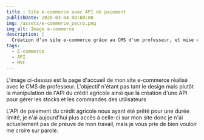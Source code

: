 ```yaml
---
title : Site e-commerce avec API de paiement
publishDate: 2020-03-04 00:00:00
img: /assets/e-commerce_pecro.png
img_alt: Image e-commerce
description: |
  Création d'un site e-commerce grâce au CMS d'un professeur, et mise en place de l'achat grâce à l'API de paiement généreusement prêté par le crédit Agricole d'Amiens
tags:
  - E-commerce
  - API
  - MVC
---
```

L'image ci-dessus est la page d'accueil de mon site e-commerce réalisé avec le CMS de professeur.
L'objectif n'étant pas tant le design mais plutôt la manipulation de l'API du crédit agricole ainsi que la création
d'une API pour gérer les stocks et les commandes des utilisateurs

L'API de paiement du crédit agricole nous ayant été prêté pour une durée limité, je n'ai aujourd'hui plus accès à celle-ci sur mon site donc je n'ai actuellement pas de preuve de mon travail, 
mais je vous prie de bien vouloir me croire sur parole.